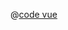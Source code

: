<ClientOnly>
  <common-code-view name="data-circle-cluster" :is-code-view="false"/>
</ClientOnly>

@[code vue](../.vuepress/components/map/data/circle-cluster.vue)
